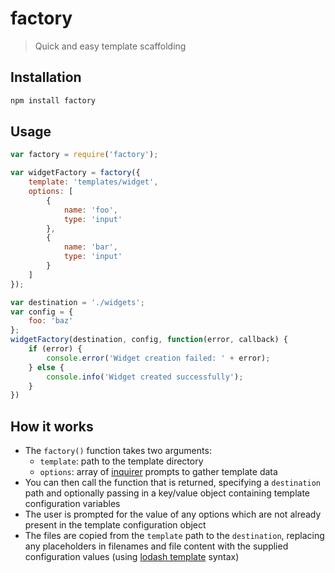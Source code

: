 # factory

> Quick and easy template scaffolding


## Installation

```bash
npm install factory
```


## Usage

```javascript
var factory = require('factory');

var widgetFactory = factory({
	template: 'templates/widget',
	options: [
		{
			name: 'foo',
			type: 'input'
		},
		{
			name: 'bar',
			type: 'input'
		}
	]
});

var destination = './widgets';
var config = {
	foo: 'baz'
};
widgetFactory(destination, config, function(error, callback) {
	if (error) {
		console.error('Widget creation failed: ' + error);
	} else {
		console.info('Widget created successfully');
	}
})
```

## How it works

- The `factory()` function takes two arguments:
	- `template`: path to the template directory
	- `options`: array of [inquirer](https://www.npmjs.com/package/inquirer) prompts to gather template data
- You can then call the function that is returned, specifying a `destination` path and optionally passing in a key/value object containing template configuration variables
- The user is prompted for the value of any options which are not already present in the template configuration object
- The files are copied from the `template` path to the `destination`, replacing any placeholders in filenames and file content with the supplied configuration values (using [lodash template](https://www.npmjs.com/package/lodash.template) syntax)

